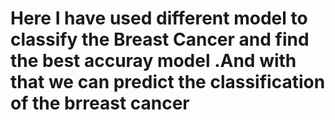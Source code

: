 # Here I have used different model to classify the Breast Cancer and find the best accuray model .And with that we  can predict the classification of the brreast cancer
